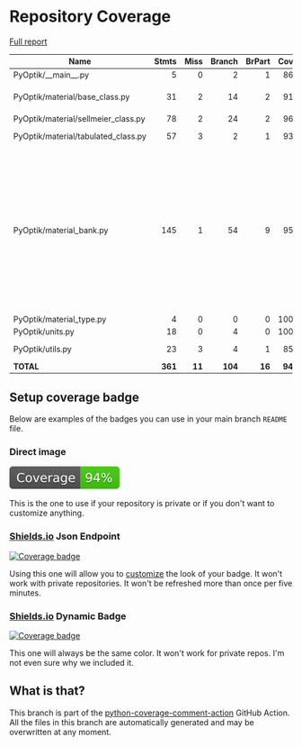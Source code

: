 # Repository Coverage

[Full report](https://htmlpreview.github.io/?https://github.com/MartinPdeS/PyOptik/blob/python-coverage-comment-action-data/htmlcov/index.html)

| Name                                 |    Stmts |     Miss |   Branch |   BrPart |   Cover |   Missing |
|------------------------------------- | -------: | -------: | -------: | -------: | ------: | --------: |
| PyOptik/\_\_main\_\_.py              |        5 |        0 |        2 |        1 |     86% |   5->exit |
| PyOptik/material/base\_class.py      |       31 |        2 |       14 |        2 |     91% |40, 56->exit, 83 |
| PyOptik/material/sellmeier\_class.py |       78 |        2 |       24 |        2 |     96% |   81, 158 |
| PyOptik/material/tabulated\_class.py |       57 |        3 |        2 |        1 |     93% | 64, 77-78 |
| PyOptik/material\_bank.py            |      145 |        1 |       54 |        9 |     95% |126, 270->273, 275->exit, 350->355, 355->344, 398->402, 404->408, 408->412, 453->457 |
| PyOptik/material\_type.py            |        4 |        0 |        0 |        0 |    100% |           |
| PyOptik/units.py                     |       18 |        0 |        4 |        0 |    100% |           |
| PyOptik/utils.py                     |       23 |        3 |        4 |        1 |     85% | 27-28, 44 |
|                            **TOTAL** |  **361** |   **11** |  **104** |   **16** | **94%** |           |


## Setup coverage badge

Below are examples of the badges you can use in your main branch `README` file.

### Direct image

[![Coverage badge](https://raw.githubusercontent.com/MartinPdeS/PyOptik/python-coverage-comment-action-data/badge.svg)](https://htmlpreview.github.io/?https://github.com/MartinPdeS/PyOptik/blob/python-coverage-comment-action-data/htmlcov/index.html)

This is the one to use if your repository is private or if you don't want to customize anything.

### [Shields.io](https://shields.io) Json Endpoint

[![Coverage badge](https://img.shields.io/endpoint?url=https://raw.githubusercontent.com/MartinPdeS/PyOptik/python-coverage-comment-action-data/endpoint.json)](https://htmlpreview.github.io/?https://github.com/MartinPdeS/PyOptik/blob/python-coverage-comment-action-data/htmlcov/index.html)

Using this one will allow you to [customize](https://shields.io/endpoint) the look of your badge.
It won't work with private repositories. It won't be refreshed more than once per five minutes.

### [Shields.io](https://shields.io) Dynamic Badge

[![Coverage badge](https://img.shields.io/badge/dynamic/json?color=brightgreen&label=coverage&query=%24.message&url=https%3A%2F%2Fraw.githubusercontent.com%2FMartinPdeS%2FPyOptik%2Fpython-coverage-comment-action-data%2Fendpoint.json)](https://htmlpreview.github.io/?https://github.com/MartinPdeS/PyOptik/blob/python-coverage-comment-action-data/htmlcov/index.html)

This one will always be the same color. It won't work for private repos. I'm not even sure why we included it.

## What is that?

This branch is part of the
[python-coverage-comment-action](https://github.com/marketplace/actions/python-coverage-comment)
GitHub Action. All the files in this branch are automatically generated and may be
overwritten at any moment.